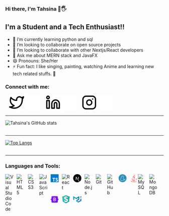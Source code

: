 ### Hi there, I'm Tahsina 👩🖐

## I'm a Student and a Tech Enthusiast!!


- 🌱 I’m currently learning python and sql
- 👯 I’m looking to collaborate on open source projects
- 🤔 I’m looking to collaborate with other Nextjs/React developers
- 💬 Ask me about MERN stack and JavaFX
- 😄 Pronouns: She/Her
- ⚡ Fun fact: I like singing, painting, watching Anime and learning new tech related stuffs. 🥺

### Connect with me:

&nbsp;&nbsp;
[![website](./img/twitter-light.svg)](https://twitter.com/AzamTahsina#gh-light-mode-only)
[![website](./img/twitter-dark.svg)](https://twitter.com/AzamTahsina#gh-dark-mode-only)
&nbsp;&nbsp;
[![website](./img/linkedin-light.svg)](https://www.linkedin.com/in/tahsina-bintay-azam-0aa356196#gh-light-mode-only)
[![website](./img/linkedin-dark.svg)](https://www.linkedin.com/in/tahsina-bintay-azam-0aa356196#gh-dark-mode-only)
&nbsp;&nbsp;
[![website](./img/instagram-light.svg)](https://www.instagram.com/me_shee_me/?hl=en#gh-light-mode-only)
[![website](./img/instagram-dark.svg)](https://www.instagram.com/me_shee_me/?hl=en#gh-dark-mode-only)
<br />

---

![Tahsina's GitHub stats](https://github-readme-stats.vercel.app/api?username=tahsina-azam&count_private=true&show_icons=true&theme=dracula)
<br />
<br />

---

[![Top Langs](https://github-readme-stats.vercel.app/api/top-langs/?username=tahsina-azam&layout=compact&theme=dracula)](https://github.com/tahsina-azam/github-readme-stats)
<br />
<br />

---
### Languages and Tools:

<img align="left" alt="Visual Studio Code" width="26px" src="https://cdn.jsdelivr.net/gh/devicons/devicon/icons/vscode/vscode-original.svg" style="padding-right:10px;" />
<img align="left" alt="HTML5" width="26px" src="https://cdn.jsdelivr.net/gh/devicons/devicon/icons/html5/html5-original.svg" style="padding-right:10px;" />
<img align="left" alt="CSS3" width="26px" src="https://cdn.jsdelivr.net/gh/devicons/devicon/icons/css3/css3-original.svg" style="padding-right:10px;" />
<img align="left" alt="JavaScript" width="26px" src="https://cdn.jsdelivr.net/gh/devicons/devicon/icons/javascript/javascript-original.svg" style="padding-right:10px;" />
<img align="left" alt="TypeScript" width="26px" src="https://github.com/devicons/devicon/blob/master/icons/typescript/typescript-original.svg" style="padding-right:10px;" />
<img align="left" alt="React" width="26px" src="https://cdn.jsdelivr.net/gh/devicons/devicon/icons/react/react-original.svg" style="padding-right:10px;" />
<img align="left" alt="nextjs" width="26px" src="https://github.com/devicons/devicon/blob/master/icons/nextjs/nextjs-original.svg" style="padding-right:10px;" />
<img align="left" alt="Node.js" width="26px" src="https://cdn.jsdelivr.net/gh/devicons/devicon/icons/nodejs/nodejs-original.svg" style="padding-right:10px;" />
<img align="left" alt="Git" width="26px" src="https://cdn.jsdelivr.net/gh/devicons/devicon/icons/git/git-original.svg" style="padding-right:10px;" />
<img align="left" alt="GitHub" width="26px" src="https://user-images.githubusercontent.com/3369400/139447912-e0f43f33-6d9f-45f8-be46-2df5bbc91289.png" style="padding-right:10px;" />
<img align="left" alt="Yarn" width="26px" src="https://github.com/devicons/devicon/blob/master/icons/yarn/yarn-original.svg" style="padding-right:10px;" />
<img align="left" alt="Java" width="26px" src="https://github.com/devicons/devicon/blob/master/icons/java/java-plain.svg" />
<img align="left" alt="MySQL" width="26px" src="https://cdn.jsdelivr.net/gh/devicons/devicon/icons/mysql/mysql-original.svg" style="padding-right:10px;" />
<img align="left" alt="MongoDB" width="26px" src="https://cdn.jsdelivr.net/gh/devicons/devicon/icons/mongodb/mongodb-original.svg" style="padding-right:10px;" />
<img align="left" alt="Bootstrap" width="26px" src="https://github.com/devicons/devicon/blob/master/icons/bootstrap/bootstrap-original.svg" style="padding-right:10px;" />
<img align="left" alt="Semantic Ui" width="26px" src="https://raw.githubusercontent.com/ngx-semantic/ngx-semantic-docs/master/src/assets/images/logo.png" style="padding-right:10px;" />
<img align="left" alt="Material Ui" width="26px" src="https://github.com/devicons/devicon/blob/master/icons/materialui/materialui-original.svg" style="padding-right:10px;" />
<br />
<br />
